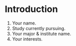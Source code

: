 # Introduction
1. Your name.
2. Study currently pursuing.
3. Your major & institute name.
4. Your interests.
